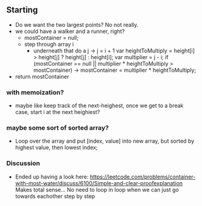 ## Starting
* Do we want the two largest points? No not really.
* we could have a walker and a runner, right?
    * mostContainer = null;
    * step through array i
        * underneath that do a j -> j = i + 1
            var heightToMultiply = height[i] > height[j] ? height[j] : height[i];
            var multiplier = j - i;
            if (mostContainer == null || multiplier * heightToMultiply > mostContainer) -> mostContainer = multiplier * heightToMultiply;
* return mostContainer

### with memoization?
* maybe like keep track of the next-heighest, once we get to a break case, start i at the next heighiest?

### maybe some sort of sorted array?
* Loop over the array and put [index, value] into new array, but sorted by highest value, then lowest index;

### Discussion
* Ended up having a look here: https://leetcode.com/problems/container-with-most-water/discuss/6100/Simple-and-clear-proofexplanation Makes total sense... No need to loop in loop when we can just go towards eachother step by step